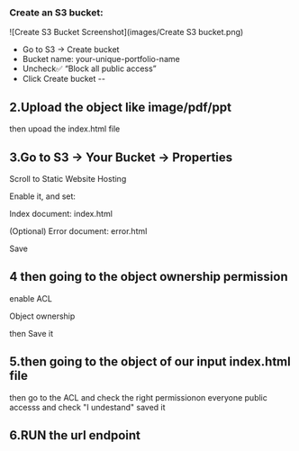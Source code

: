 ### Create an S3 bucket:

![Create S3 Bucket Screenshot](images/Create S3 bucket.png)

+ Go to S3 → Create bucket
+ Bucket name: your-unique-portfolio-name
+ Uncheck✅ “Block all public access”
+ Click Create bucket
--

## 2.Upload the  object like image/pdf/ppt
then upoad the index.html file

## 3.Go to S3 → Your Bucket → Properties

Scroll to Static Website Hosting

Enable it, and set:

Index document: index.html

(Optional) Error document: error.html

Save

## 4 then going to the object ownership permission

enable ACL

Object ownership

then Save it

## 5.then going to the object of our input index.html file 
then go to the ACL and check the right permissionon everyone public accesss
and check "I undestand"
saved it

## 6.RUN the url endpoint
